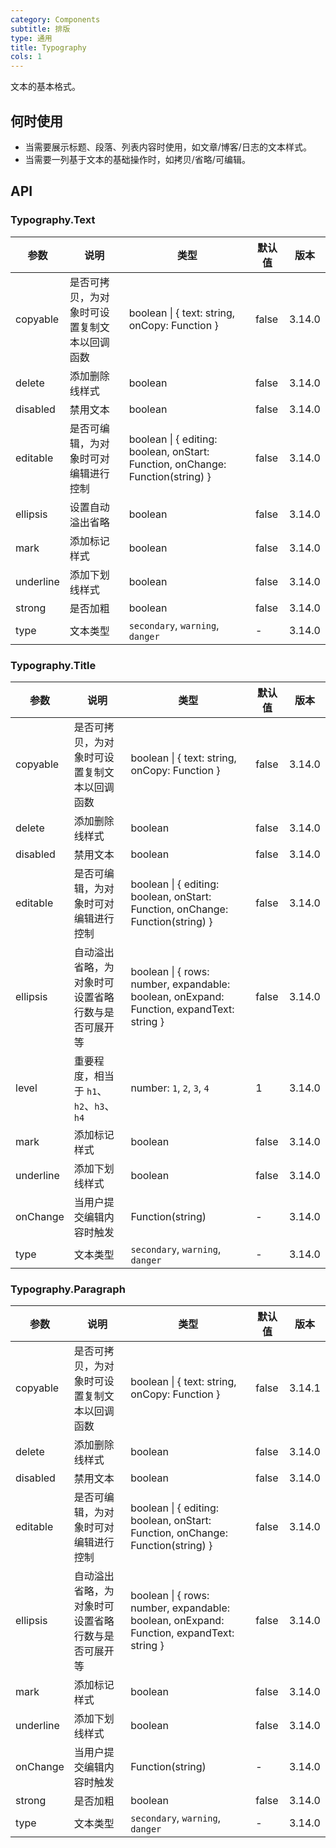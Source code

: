 ```yaml
---
category: Components
subtitle: 排版
type: 通用
title: Typography
cols: 1
---
```


文本的基本格式。

## 何时使用

- 当需要展示标题、段落、列表内容时使用，如文章/博客/日志的文本样式。
- 当需要一列基于文本的基础操作时，如拷贝/省略/可编辑。

## API

### Typography.Text

| 参数 | 说明 | 类型 | 默认值 | 版本 |
| --- | --- | --- | --- | --- |
| copyable | 是否可拷贝，为对象时可设置复制文本以回调函数 | boolean \| { text: string, onCopy: Function } | false | 3.14.0 |
| delete | 添加删除线样式 | boolean | false | 3.14.0 |
| disabled | 禁用文本 | boolean | false | 3.14.0 |
| editable | 是否可编辑，为对象时可对编辑进行控制 | boolean \| { editing: boolean, onStart: Function, onChange: Function(string) } | false | 3.14.0 |
| ellipsis | 设置自动溢出省略 | boolean | false | 3.14.0 |
| mark | 添加标记样式 | boolean | false | 3.14.0 |
| underline | 添加下划线样式 | boolean | false | 3.14.0 |
| strong | 是否加粗 | boolean | false | 3.14.0 |
| type | 文本类型 | `secondary`, `warning`, `danger` | - | 3.14.0 |

### Typography.Title

| 参数 | 说明 | 类型 | 默认值 | 版本 |
| --- | --- | --- | --- | --- |
| copyable | 是否可拷贝，为对象时可设置复制文本以回调函数 | boolean \| { text: string, onCopy: Function } | false | 3.14.0 |
| delete | 添加删除线样式 | boolean | false | 3.14.0 |
| disabled | 禁用文本 | boolean | false | 3.14.0 |
| editable | 是否可编辑，为对象时可对编辑进行控制 | boolean \| { editing: boolean, onStart: Function, onChange: Function(string) } | false | 3.14.0 |
| ellipsis | 自动溢出省略，为对象时可设置省略行数与是否可展开等 | boolean \| { rows: number, expandable: boolean, onExpand: Function, expandText: string } | false | 3.14.0 |
| level | 重要程度，相当于 `h1`、`h2`、`h3`、`h4` | number: `1`, `2`, `3`, `4` | 1 | 3.14.0 |
| mark | 添加标记样式 | boolean | false | 3.14.0 |
| underline | 添加下划线样式 | boolean | false | 3.14.0 |
| onChange | 当用户提交编辑内容时触发 | Function(string) | - | 3.14.0 |
| type | 文本类型 | `secondary`, `warning`, `danger` | - | 3.14.0 |

### Typography.Paragraph

| 参数 | 说明 | 类型 | 默认值 | 版本 |
| --- | --- | --- | --- | --- |
| copyable | 是否可拷贝，为对象时可设置复制文本以回调函数 | boolean \| { text: string, onCopy: Function } | false | 3.14.1 |
| delete | 添加删除线样式 | boolean | false | 3.14.0 |
| disabled | 禁用文本 | boolean | false | 3.14.0 |
| editable | 是否可编辑，为对象时可对编辑进行控制 | boolean \| { editing: boolean, onStart: Function, onChange: Function(string) } | false | 3.14.0 |
| ellipsis | 自动溢出省略，为对象时可设置省略行数与是否可展开等 | boolean \| { rows: number, expandable: boolean, onExpand: Function, expandText: string } | false | 3.14.0 |
| mark | 添加标记样式 | boolean | false | 3.14.0 |
| underline | 添加下划线样式 | boolean | false | 3.14.0 |
| onChange | 当用户提交编辑内容时触发 | Function(string) | - | 3.14.0 |
| strong | 是否加粗 | boolean | false | 3.14.0 |
| type | 文本类型 | `secondary`, `warning`, `danger` | - | 3.14.0 |
